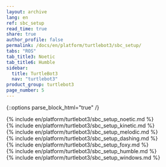 ```yaml
---
layout: archive
lang: en
ref: sbc_setup
read_time: true
share: true
author_profile: false
permalink: /docs/en/platform/turtlebot3/sbc_setup/
tabs: "ROS"
tab_title3: Noetic
tab_title6: Humble
sidebar:
  title: TurtleBot3
  nav: "turtlebot3"
product_group: turtlebot3
page_number: 5
---
```


<div style="counter-reset: h1 2"></div>
<div style="counter-reset: h2 1"></div>

{::options parse_block_html="true" /}
  
<!--[dummy Header 1]>
  <h1 id="dummy">Quick Start Guide</h1>
  <h2 id="dummy">SBC Setup</h2>
  <p class="dummy_content">SBC is your Remote PC</p>
<![end dummy Header 1]-->

<section data-id="{{ page.tab_title3 }}" class="tab_contents">
{% include en/platform/turtlebot3/sbc_setup_noetic.md %}
</section>

<section data-id="{{ page.tab_title1 }}" class="tab_contents">
{% include en/platform/turtlebot3/sbc_setup_kinetic.md %}
</section>

<section data-id="{{ page.tab_title2 }}" class="tab_contents">
{% include en/platform/turtlebot3/sbc_setup_melodic.md %}
</section>

<section data-id="{{ page.tab_title4 }}" class="tab_contents">
{% include en/platform/turtlebot3/sbc_setup_dashing.md %}
</section>

<section data-id="{{ page.tab_title5 }}" class="tab_contents">
{% include en/platform/turtlebot3/sbc_setup_foxy.md %}
</section>

<section data-id="{{ page.tab_title6 }}" class="tab_contents">
{% include en/platform/turtlebot3/sbc_setup_humble.md %}
</section>

<section data-id="{{ page.tab_title7 }}" class="tab_contents">
{% include en/platform/turtlebot3/sbc_setup_windows.md %}
</section>
